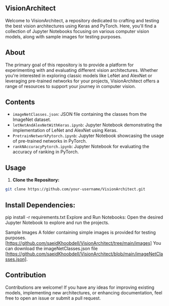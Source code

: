 ## VisionArchitect

Welcome to VisionArchitect, a repository dedicated to crafting and testing the best vision architectures using Keras and PyTorch. Here, you'll find a collection of Jupyter Notebooks focusing on various computer vision models, along with sample images for testing purposes.

## About

The primary goal of this repository is to provide a platform for experimenting with and evaluating different vision architectures. Whether you're interested in exploring classic models like LeNet and AlexNet or leveraging pre-trained networks for your projects, VisionArchitect offers a range of resources to support your journey in computer vision.

## Contents

- `imageNetClasses.json`: JSON file containing the classes from the ImageNet dataset.
- `letNetAndAlexNetWithKeras.ipynb`: Jupyter Notebook demonstrating the implementation of LeNet and AlexNet using Keras.
- `PretrainNetworkPytorch.ipynb`: Jupyter Notebook showcasing the usage of pre-trained networks in PyTorch.
- `rankNAccuracyPytorch.ipynb`: Jupyter Notebook for evaluating the accuracy of ranking in PyTorch.

## Usage

1. **Clone the Repository:**

```bash
git clone https://github.com/your-username/VisionArchitect.git
```
## Install Dependencies:

pip install -r requirements.txt
Explore and Run Notebooks:
Open the desired Jupyter Notebook to explore and run the projects.

Sample Images
A folder containing simple images is provided for testing purposes. [https://github.com/saeidKhoobdell/VisionArchitect/tree/main/images]
You can download the imageNetClasses.json file [https://github.com/saeidKhoobdell/VisionArchitect/blob/main/imageNetClasses.json].

## Contribution
Contributions are welcome! If you have any ideas for improving existing models, implementing new architectures, or enhancing documentation, feel free to open an issue or submit a pull request.


